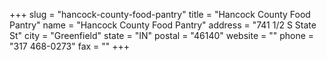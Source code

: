 +++
slug = "hancock-county-food-pantry"
title = "Hancock County Food Pantry"
name = "Hancock County Food Pantry"
address = "741 1/2 S State St"
city = "Greenfield"
state = "IN"
postal = "46140"
website = ""
phone = "317 468-0273"
fax = ""
+++
